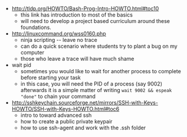 


* http://tldp.org/HOWTO/Bash-Prog-Intro-HOWTO.html#toc10
  * this link has introduction to most of the basics
  * will need to develop a project based curriculum around these foundations.
* http://linuxcommand.org/wss0160.php
  * ninja scripting -- leave no trace
  * can do a quick scenario where students try to plant a bug on my computer
   * those who leave a trace will have much shame
* wait pid
  * sometimes you would like to wait for another process to complete before starting your task
  * in this case, you will need the PID of a process (say 9002)
     afterwards it is a simple matter of writing `wait 9002 && espeak "done"` to chain your command 
* http://sshkeychain.sourceforge.net/mirrors/SSH-with-Keys-HOWTO/SSH-with-Keys-HOWTO.html#toc6
  * intro to toward advanced ssh 
  * how to create a public private keypair
  * how to use ssh-agent and work with the .ssh folder
 
